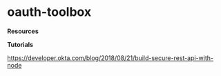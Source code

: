 # oauth-toolbox

**Resources**

**Tutorials**

https://developer.okta.com/blog/2018/08/21/build-secure-rest-api-with-node
